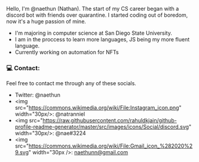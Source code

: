 Hello, I'm @naethun (Nathan). The start of my CS career began with a discord bot with friends over quarantine. I started coding out of boredom, now it's a huge passion of mine. 

- I'm majoring in computer science at San Diego State University.
- I am in the proccess to learn more languages, JS being my more fluent language.
- Currently working on automation for NFTs

### 💻 Contact:

Feel free to contact me through any of these socials.

- Twitter: @naethun
- <img src="https://commons.wikimedia.org/wiki/File:Instagram_icon.png" width="30px/>: @natranniel
- <img src="https://raw.githubusercontent.com/rahuldkjain/github-profile-readme-generator/master/src/images/icons/Social/discord.svg" width="30px/>: @nae#3224
- <img src="https://commons.wikimedia.org/wiki/File:Gmail_icon_%282020%29.svg" width="30px />: naethunn@gmail.com

